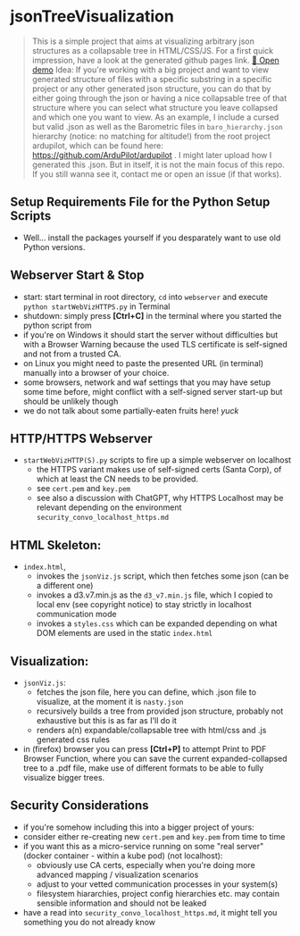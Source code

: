 # jsonTreeVisualization
> This is a simple project that aims at visualizing arbitrary json structures as a collapsable tree in HTML/CSS/JS.
For a first quick impression, have a look at the generated github pages link. 
[🔗 Open demo](https://niccodorn.github.io/jsonTreeVisualization/)
> Idea: If you're working with a big project and want to view generated structure of files with a specific substring in a specific project or any other generated json structure, you can do that by either going through the json or having a nice collapsable tree of that structure where you can select what structure you leave collapsed and which one you want to view. As an example, I include a cursed but valid .json as well as the Barometric files in `baro_hierarchy.json` hierarchy (notice: no matching for altitude!) 
from the root project ardupilot, which can be found here: https://github.com/ArduPilot/ardupilot .
> I might later upload how I generated this .json. But in itself, it is not the main focus of this repo.
If you still wanna see it, contact me or open an issue (if that works).

## Setup Requirements File for the Python Setup Scripts
- Well... install the packages yourself if you desparately want to use old Python versions.

## Webserver Start & Stop
- start: start terminal in root directory, `cd` into `webserver` and execute `python startWebVizHTTPS.py` in Terminal
- shutdown: simply press **[Ctrl+C]** in the terminal where you started the python script from
- if you're on Windows it should start the server without difficulties but with a Browser Warning because the used TLS certificate is self-signed and not from a trusted CA.
- on Linux you might need to paste the presented URL (in terminal) manually into a browser of your choice.
- some browsers, network and waf settings that you may have setup some time before, might conflict with a self-signed server start-up but should be unlikely though
- we do not talk about some partially-eaten fruits here! *yuck*

## HTTP/HTTPS Webserver
- `startWebVizHTTP(S).py` scripts to fire up a simple webserver on localhost
  - the HTTPS variant makes use of self-signed certs (Santa Corp), of which at least the CN needs to be provided.
  - see `cert.pem` and `key.pem`
  - see also a discussion with ChatGPT, why HTTPS Localhost may be relevant depending on the environment `security_convo_localhost_https.md`
    
## HTML Skeleton:
- `index.html`,
  - invokes the `jsonViz.js` script, which then fetches some json (can be a different one)
  - invokes a d3.v7.min.js as the `d3_v7.min.js` file, which I copied to local env (see copyright notice) to stay strictly in localhost communication mode
  - invokes a `styles.css` which can be expanded depending on what DOM elements are used in the static `index.html`

## Visualization:
- `jsonViz.js`:
  - fetches the json file, here you can define, which .json file to visualize, at the moment it is `nasty.json`
  - recursively builds a tree from provided json structure, probably not exhaustive but this is as far as I'll do it
  - renders a(n) expandable/collapsable tree with html/css and .js generated css rules
- in (firefox) browser you can press **[Ctrl+P]** to attempt Print to PDF Browser Function, where you can save the current expanded-collapsed tree to a .pdf file, make use of different formats to be able to fully visualize bigger trees.

## Security Considerations
- if you're somehow including this into a bigger project of yours:
- consider either re-creating new `cert.pem` and `key.pem` from time to time
- if you want this as a micro-service running on some "real server" (docker container - within a kube pod) (not localhost):
  - obviously use CA certs, especially when you're doing more advanced mapping / visualization scenarios
  - adjust to your vetted communication processes in your system(s)
  - filesystem hiararchies, project config hierarchies etc. may contain sensible information and should not be leaked
- have a read into `security_convo_localhost_https.md`, it might tell you something you do not already know
